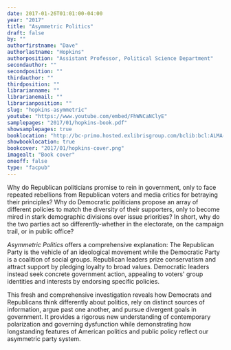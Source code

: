 ```yaml
---
date: 2017-01-26T01:01:00-04:00
year: "2017"
title: "Asymmetric Politics"
draft: false
by: ""
authorfirstname: "Dave"
authorlastname: "Hopkins"
authorposition: "Assistant Professor, Political Science Department"
secondauthor: ""
secondposition: ""
thirdauthor: ""
thirdposition: ""
librarianname: ""
librarianemail: ""
librarianposition: ""
slug: "hopkins-asymmetric"
youtube: "https://www.youtube.com/embed/FhWNCaNClyE"
samplepages: "2017/01/hopkins-book.pdf"
showsamplepages: true
booklocation: "http://bc-primo.hosted.exlibrisgroup.com/bclib:bcl:ALMA-BC21463680170001021"
showbooklocation: true
bookcover: "2017/01/hopkins-cover.png"
imagealt: "Book cover"
oneoff: false
type: "facpub"
---
```


Why do Republican politicians promise to rein in government, only to face repeated rebellions from Republican voters and media critics for betraying their principles? Why do Democratic politicians propose an array of different policies to match the diversity of their supporters, only to become mired in stark demographic divisions over issue priorities? In short, why do the two parties act so differently-whether in the electorate, on the campaign trail, or in public office?

<em>Asymmetric Politics</em> offers a comprehensive explanation: The Republican Party is the vehicle of an ideological movement while the Democratic Party is a coalition of social groups. Republican leaders prize conservatism and attract support by pledging loyalty to broad values. Democratic leaders instead seek concrete government action, appealing to voters' group identities and interests by endorsing specific policies.

This fresh and comprehensive investigation reveals how Democrats and Republicans think differently about politics, rely on distinct sources of information, argue past one another, and pursue divergent goals in government. It provides a rigorous new understanding of contemporary polarization and governing dysfunction while demonstrating how longstanding features of American politics and public policy reflect our asymmetric party system.
